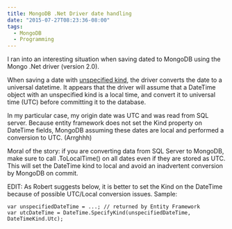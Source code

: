 ```yaml
---
title: MongoDB .Net Driver date handling
date: "2015-07-27T08:23:36-08:00"
tags: 
  - MongoDB
  - Programming
---
```


I ran into an interesting situation when saving dated to MongoDB using the Mongo .Net driver (version 2.0).

When saving a date with [unspecified kind](https://msdn.microsoft.com/en-us/library/system.datetime.kind%28v=vs.110%29.aspx), the driver converts the date to a universal datetime. It appears that the driver will assume that a DateTime object with an unspecified kind is a local time, and convert it to universal time (UTC) before committing it to the database.

In my particular case, my origin date was UTC and was read from SQL server. Because entity framework does not set the Kind property on DateTime fields, MongoDB assuming these dates are local and performed a conversion to UTC. (Arrghhh)

Moral of the story: if you are converting data from SQL Server to MongoDB, make sure to call .ToLocalTime() on all dates even if they are stored as UTC. This will set the DateTime kind to local and avoid an inadvertent conversion by MongoDB on commit. 

EDIT: As Robert suggests below, it is better to set the Kind on the DateTime because of possible UTC/Local conversion issues. Sample:

```
var unspecifiedDateTime = ...; // returned by Entity Framework
var utcDateTime = DateTime.SpecifyKind(unspecifiedDateTime, DateTimeKind.Utc);
```